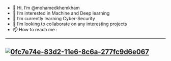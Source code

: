 - 👋 Hi, I’m @mohamedkhemkham
- 👀 I’m interested in Machine and Deep learning 
- 🌱 I’m currently learning Cyber-Security 
- 💞️ I’m looking to collaborate on any interesting projects
- 📫 How to reach me :

-----------
[![0fc7e74e-83d2-11e6-8c6a-277fc9d6e067](https://user-images.githubusercontent.com/49569094/202310726-254d98d6-be8d-435a-bc83-2be08d045fe7.png)][1]
-----------
[1]: https://www.linkedin.com/in/mohamed-khemkham-7664831a3


<!---
mohamedkhemkham/mohamedkhemkham is a ✨ special ✨ repository because its `README.md` (this file) appears on your GitHub profile.
You can click the Preview link to take a look at your changes.
--->

